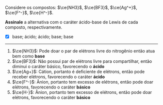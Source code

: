 Considere os compostos: $\ce{NH3}$, $\ce{BF3}$, $\ce{Ag^+}$, $\ce{F^-}$, $\ce{H^-}$.

**Assinale** a alternativa com o caráter ácido-base de Lewis de cada composto, respectivamente.

- [x] base; ácido; ácido; base; base

---

1. $\ce{NH3}$: Pode doar o par de elétrons livre do nitrogênio então atua bem como **base**
2. $\ce{BF3}$: Não possui par de elétrons livre para compartilhar, então diminui o caráter básico, favorecendo o **ácido**
3. $\ce{Ag+}$: Cátion, portanto é deficiente de elétrons, então pode receber elétrons, favorecendo o caráter **ácido**
4. $\ce{F^-}$: Ânion, portanto tem excesso de elétrons, então pode doar elétrons, favorecendo o caráter **básico**
5. $\ce{H-}$: Ânion, portanto tem excesso de elétrons, então pode doar elétrons, favorecendo o caráter **básico**

